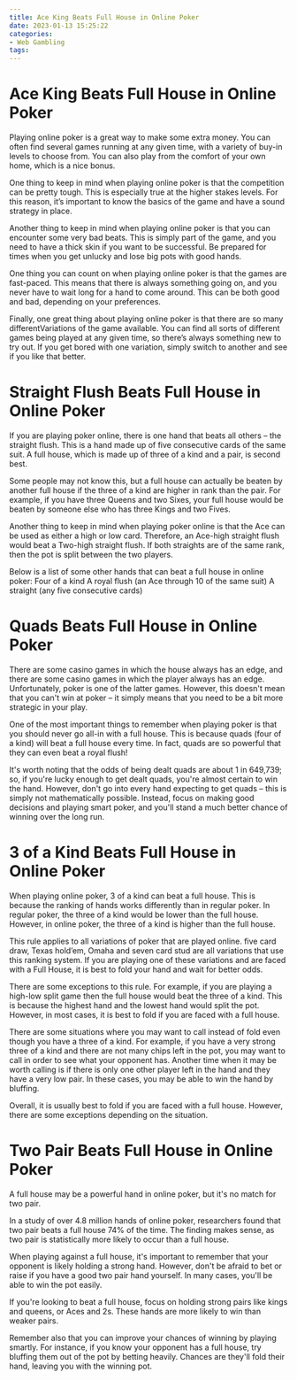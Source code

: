 ```yaml
---
title: Ace King Beats Full House in Online Poker
date: 2023-01-13 15:25:22
categories:
- Web Gambling
tags:
---
```



#  Ace King Beats Full House in Online Poker

Playing online poker is a great way to make some extra money. You can often find several games running at any given time, with a variety of buy-in levels to choose from. You can also play from the comfort of your own home, which is a nice bonus.

One thing to keep in mind when playing online poker is that the competition can be pretty tough. This is especially true at the higher stakes levels. For this reason, it’s important to know the basics of the game and have a sound strategy in place.

Another thing to keep in mind when playing online poker is that you can encounter some very bad beats. This is simply part of the game, and you need to have a thick skin if you want to be successful. Be prepared for times when you get unlucky and lose big pots with good hands.

One thing you can count on when playing online poker is that the games are fast-paced. This means that there is always something going on, and you never have to wait long for a hand to come around. This can be both good and bad, depending on your preferences.

Finally, one great thing about playing online poker is that there are so many differentVariations of the game available. You can find all sorts of different games being played at any given time, so there’s always something new to try out. If you get bored with one variation, simply switch to another and see if you like that better.

#  Straight Flush Beats Full House in Online Poker

If you are playing poker online, there is one hand that beats all others – the straight flush. This is a hand made up of five consecutive cards of the same suit. A full house, which is made up of three of a kind and a pair, is second best.

Some people may not know this, but a full house can actually be beaten by another full house if the three of a kind are higher in rank than the pair. For example, if you have three Queens and two Sixes, your full house would be beaten by someone else who has three Kings and two Fives.

Another thing to keep in mind when playing poker online is that the Ace can be used as either a high or low card. Therefore, an Ace-high straight flush would beat a Two-high straight flush. If both straights are of the same rank, then the pot is split between the two players.

Below is a list of some other hands that can beat a full house in online poker:
Four of a kind
A royal flush (an Ace through 10 of the same suit)
A straight (any five consecutive cards)

#  Quads Beats Full House in Online Poker

There are some casino games in which the house always has an edge, and there are some casino games in which the player always has an edge. Unfortunately, poker is one of the latter games. However, this doesn't mean that you can't win at poker – it simply means that you need to be a bit more strategic in your play.

One of the most important things to remember when playing poker is that you should never go all-in with a full house. This is because quads (four of a kind) will beat a full house every time. In fact, quads are so powerful that they can even beat a royal flush!

It's worth noting that the odds of being dealt quads are about 1 in 649,739; so, if you're lucky enough to get dealt quads, you're almost certain to win the hand. However, don't go into every hand expecting to get quads – this is simply not mathematically possible. Instead, focus on making good decisions and playing smart poker, and you'll stand a much better chance of winning over the long run.

#  3 of a Kind Beats Full House in Online Poker

When playing online poker, 3 of a kind can beat a full house. This is because the ranking of hands works differently than in regular poker. In regular poker, the three of a kind would be lower than the full house. However, in online poker, the three of a kind is higher than the full house.

This rule applies to all variations of poker that are played online. five card draw, Texas hold’em, Omaha and seven card stud are all variations that use this ranking system. If you are playing one of these variations and are faced with a Full House, it is best to fold your hand and wait for better odds.

There are some exceptions to this rule. For example, if you are playing a high-low split game then the full house would beat the three of a kind. This is because the highest hand and the lowest hand would split the pot. However, in most cases, it is best to fold if you are faced with a full house.

There are some situations where you may want to call instead of fold even though you have a three of a kind. For example, if you have a very strong three of a kind and there are not many chips left in the pot, you may want to call in order to see what your opponent has. Another time when it may be worth calling is if there is only one other player left in the hand and they have a very low pair. In these cases, you may be able to win the hand by bluffing.

Overall, it is usually best to fold if you are faced with a full house. However, there are some exceptions depending on the situation.

#  Two Pair Beats Full House in Online Poker

A full house may be a powerful hand in online poker, but it's no match for two pair.

In a study of over 4.8 million hands of online poker, researchers found that two pair beats a full house 74% of the time. The finding makes sense, as two pair is statistically more likely to occur than a full house.

When playing against a full house, it's important to remember that your opponent is likely holding a strong hand. However, don't be afraid to bet or raise if you have a good two pair hand yourself. In many cases, you'll be able to win the pot easily.

If you're looking to beat a full house, focus on holding strong pairs like kings and queens, or Aces and 2s. These hands are more likely to win than weaker pairs.

Remember also that you can improve your chances of winning by playing smartly. For instance, if you know your opponent has a full house, try bluffing them out of the pot by betting heavily. Chances are they'll fold their hand, leaving you with the winning pot.